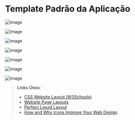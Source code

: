 # Template Padrão da Aplicação

![image](https://user-images.githubusercontent.com/90061974/189214889-44453c28-f999-4ca7-aa9e-4ef7194225da.png)

![image](https://user-images.githubusercontent.com/90061974/189215805-e7628d47-8cfa-47b7-9695-edbce745d3d3.png)

![image](https://user-images.githubusercontent.com/90061974/189215603-2400ee75-5dd3-4cd8-bf0d-574dea06566f.png)

![image](https://user-images.githubusercontent.com/90061974/189216173-d5ffefae-08e9-429c-8702-4f7fa9cc3ed5.png)

![image](https://user-images.githubusercontent.com/90061974/189216722-cabefef0-db8f-48a4-97b5-ba16a0572a95.png)

![image](https://user-images.githubusercontent.com/90061974/189217152-74fc8c92-d71e-4459-b4b6-69a447cd01a8.png)

![image](https://user-images.githubusercontent.com/90061974/189217039-2ed15854-8813-4282-91d9-6f4577275f00.png)

> **Links Úteis**:
>
> - [CSS Website Layout (W3Schools)](https://www.w3schools.com/css/css_website_layout.asp)
> - [Website Page Layouts](http://www.cellbiol.com/bioinformatics_web_development/chapter-3-your-first-web-page-learning-html-and-css/website-page-layouts/)
> - [Perfect Liquid Layout](https://matthewjamestaylor.com/perfect-liquid-layouts)
> - [How and Why Icons Improve Your Web Design](https://usabilla.com/blog/how-and-why-icons-improve-you-web-design/)
